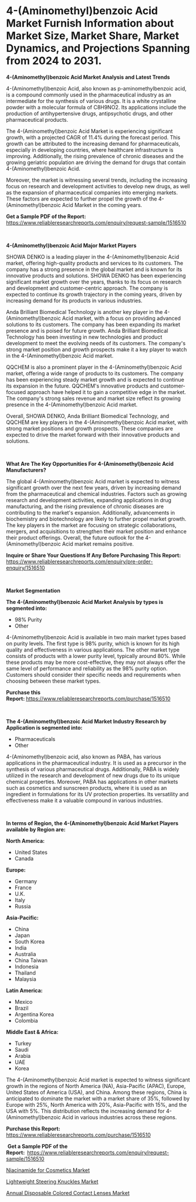<p><h1>4-(Aminomethyl)benzoic Acid Market Furnish Information about Market Size, Market Share, Market Dynamics, and Projections Spanning from 2024 to 2031.</h1></p><p><strong>4-(Aminomethyl)benzoic Acid Market Analysis and Latest Trends</strong></p>
<p><p>4-(Aminomethyl)benzoic Acid, also known as p-aminomethylbenzoic acid, is a compound commonly used in the pharmaceutical industry as an intermediate for the synthesis of various drugs. It is a white crystalline powder with a molecular formula of C8H9NO2. Its applications include the production of antihypertensive drugs, antipsychotic drugs, and other pharmaceutical products.</p><p>The 4-(Aminomethyl)benzoic Acid Market is experiencing significant growth, with a projected CAGR of 11.4% during the forecast period. This growth can be attributed to the increasing demand for pharmaceuticals, especially in developing countries, where healthcare infrastructure is improving. Additionally, the rising prevalence of chronic diseases and the growing geriatric population are driving the demand for drugs that contain 4-(Aminomethyl)benzoic Acid.</p><p>Moreover, the market is witnessing several trends, including the increasing focus on research and development activities to develop new drugs, as well as the expansion of pharmaceutical companies into emerging markets. These factors are expected to further propel the growth of the 4-(Aminomethyl)benzoic Acid Market in the coming years.</p></p>
<p><strong>Get a Sample PDF of the Report:&nbsp;</strong> <a href="https://www.reliableresearchreports.com/enquiry/request-sample/1516510">https://www.reliableresearchreports.com/enquiry/request-sample/1516510</a></p>
<p>&nbsp;</p>
<p><strong>4-(Aminomethyl)benzoic Acid Major Market Players</strong></p>
<p><p>SHOWA DENKO is a leading player in the 4-(Aminomethyl)benzoic Acid market, offering high-quality products and services to its customers. The company has a strong presence in the global market and is known for its innovative products and solutions. SHOWA DENKO has been experiencing significant market growth over the years, thanks to its focus on research and development and customer-centric approach. The company is expected to continue its growth trajectory in the coming years, driven by increasing demand for its products in various industries.</p><p>Anda Brilliant Biomedical Technology is another key player in the 4-(Aminomethyl)benzoic Acid market, with a focus on providing advanced solutions to its customers. The company has been expanding its market presence and is poised for future growth. Anda Brilliant Biomedical Technology has been investing in new technologies and product development to meet the evolving needs of its customers. The company's strong market position and growth prospects make it a key player to watch in the 4-(Aminomethyl)benzoic Acid market.</p><p>QQCHEM is also a prominent player in the 4-(Aminomethyl)benzoic Acid market, offering a wide range of products to its customers. The company has been experiencing steady market growth and is expected to continue its expansion in the future. QQCHEM's innovative products and customer-focused approach have helped it to gain a competitive edge in the market. The company's strong sales revenue and market size reflect its growing presence in the 4-(Aminomethyl)benzoic Acid market.</p><p>Overall, SHOWA DENKO, Anda Brilliant Biomedical Technology, and QQCHEM are key players in the 4-(Aminomethyl)benzoic Acid market, with strong market positions and growth prospects. These companies are expected to drive the market forward with their innovative products and solutions.</p></p>
<p>&nbsp;</p>
<p><strong>What Are The Key Opportunities For 4-(Aminomethyl)benzoic Acid Manufacturers?</strong></p>
<p><p>The global 4-(Aminomethyl)benzoic Acid market is expected to witness significant growth over the next few years, driven by increasing demand from the pharmaceutical and chemical industries. Factors such as growing research and development activities, expanding applications in drug manufacturing, and the rising prevalence of chronic diseases are contributing to the market's expansion. Additionally, advancements in biochemistry and biotechnology are likely to further propel market growth. The key players in the market are focusing on strategic collaborations, mergers, and acquisitions to strengthen their market position and enhance their product offerings. Overall, the future outlook for the 4-(Aminomethyl)benzoic Acid market remains positive.</p></p>
<p><strong>Inquire or Share Your Questions If Any Before Purchasing This Report:</strong> <a href="https://www.reliableresearchreports.com/enquiry/pre-order-enquiry/1516510">https://www.reliableresearchreports.com/enquiry/pre-order-enquiry/1516510</a></p>
<p>&nbsp;</p>
<p><strong>Market Segmentation</strong></p>
<p><strong>The 4-(Aminomethyl)benzoic Acid Market Analysis by types is segmented into:</strong></p>
<p><ul><li>98% Purity</li><li>Other</li></ul></p>
<p><p>4-(Aminomethyl)benzoic Acid is available in two main market types based on purity levels. The first type is 98% purity, which is known for its high quality and effectiveness in various applications. The other market type consists of products with a lower purity level, typically around 80%. While these products may be more cost-effective, they may not always offer the same level of performance and reliability as the 98% purity option. Customers should consider their specific needs and requirements when choosing between these market types.</p></p>
<p><strong>Purchase this Report:&nbsp;</strong><a href="https://www.reliableresearchreports.com/purchase/1516510">https://www.reliableresearchreports.com/purchase/1516510</a></p>
<p>&nbsp;</p>
<p><strong>The 4-(Aminomethyl)benzoic Acid Market Industry Research by Application is segmented into:</strong></p>
<p><ul><li>Pharmaceuticals</li><li>Other</li></ul></p>
<p><p>4-(Aminomethyl)benzoic acid, also known as PABA, has various applications in the pharmaceutical industry. It is used as a precursor in the synthesis of various pharmaceutical drugs. Additionally, PABA is widely utilized in the research and development of new drugs due to its unique chemical properties. Moreover, PABA has applications in other markets such as cosmetics and sunscreen products, where it is used as an ingredient in formulations for its UV protection properties. Its versatility and effectiveness make it a valuable compound in various industries.</p></p>
<p>&nbsp;</p>
<p><strong>In terms of Region, the 4-(Aminomethyl)benzoic Acid Market Players available by Region are:</strong></p>
<p>
    <p> <strong> North America: </strong>
        <ul>
            <li>United States</li>
            <li>Canada</li>
        </ul>
        </p> 
    <p> <strong> Europe: </strong>
        <ul>
            <li>Germany</li>
            <li>France</li>
            <li>U.K.</li>
            <li>Italy</li>
            <li>Russia</li>
        </ul>
        </p> 
    <p> <strong> Asia-Pacific: </strong>
        <ul>
            <li>China</li>
            <li>Japan</li>
            <li>South Korea</li>
            <li>India</li>
            <li>Australia</li>
            <li>China Taiwan</li>
            <li>Indonesia</li>
            <li>Thailand</li>
            <li>Malaysia</li>
        </ul>
        </p> 
    <p> <strong> Latin America: </strong>
        <ul>
            <li>Mexico</li>
            <li>Brazil</li>
            <li>Argentina Korea</li>
            <li>Colombia</li>
        </ul>
        </p> 
    <p> <strong> Middle East & Africa: </strong>
        <ul>
            <li>Turkey</li>
            <li>Saudi</li>
            <li>Arabia</li>
            <li>UAE</li>
            <li>Korea</li>
        </ul>
    </p>
    </p>
<p><p>The 4-(Aminomethyl)benzoic Acid market is expected to witness significant growth in the regions of North America (NA), Asia-Pacific (APAC), Europe, United States of America (USA), and China. Among these regions, China is anticipated to dominate the market with a market share of 35%, followed by Europe with 25%, North America with 20%, Asia-Pacific with 15%, and the USA with 5%. This distribution reflects the increasing demand for 4-(Aminomethyl)benzoic Acid in various industries across these regions.</p></p>
<p><strong>Purchase this Report: </strong><a href="https://www.reliableresearchreports.com/purchase/1516510">https://www.reliableresearchreports.com/purchase/1516510</a></p>
<p>&nbsp;<strong>Get a Sample PDF of the Report:&nbsp;&nbsp;</strong><a href="https://www.reliableresearchreports.com/enquiry/request-sample/1516510">https://www.reliableresearchreports.com/enquiry/request-sample/1516510</a></p>
<p><strong></strong></p>
<p><p><a href="https://view.publitas.com/reportprime-1/niacinamide-for-cosmetics-market-size-reflecting-a-forecast-till-2031-market-by-type-by-application-and-by-geography/">Niacinamide for Cosmetics Market</a></p><p><a href="https://view.publitas.com/reportprime-1/lightweight-steering-knuckles-market-insights-market-players-and-forecast-till-2031/">Lightweight Steering Knuckles Market</a></p><p><a href="https://view.publitas.com/reportprime-1/annual-disposable-colored-contact-lenses-market-size-growing-and-forecasted-for-period-from-2024-2031-and-provides-complete-market-analysis-of-this-market/">Annual Disposable Colored Contact Lenses Market</a></p></p>